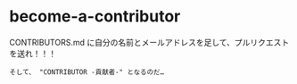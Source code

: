 become-a-contributor
====================

CONTRIBUTORS.md に自分の名前とメールアドレスを足して、プルリクエストを送れ！！！

    そして、 "CONTRIBUTOR -貢献者-" となるのだ…
